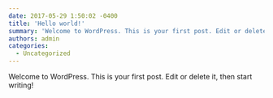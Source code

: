 ```yaml
---
date: 2017-05-29 1:50:02 -0400
title: 'Hello world!'
summary: 'Welcome to WordPress. This is your first post. Edit or delete it, then start writing!'
authors: admin
categories:
  - Uncategorized
---
```


Welcome to WordPress. This is your first post. Edit or delete it, then start writing!

